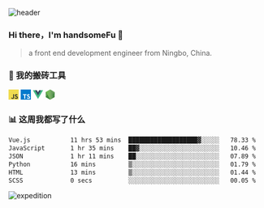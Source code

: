 ![header](https://raw.githubusercontent.com/fzq1998/fzq1998/master/header.png)

### Hi there，I'm handsomeFu 👋

> a front end development engineer from Ningbo, China.

### 🔧 我的搬砖工具
<code><img height="20" src="https://raw.githubusercontent.com/github/explore/80688e429a7d4ef2fca1e82350fe8e3517d3494d/topics/javascript/javascript.png" alt="javascript"></code>
<code><img height="20" src="https://raw.githubusercontent.com/github/explore/80688e429a7d4ef2fca1e82350fe8e3517d3494d/topics/typescript/typescript.png" alt="typescript"></code>
<code><img height="20" src="https://raw.githubusercontent.com/github/explore/80688e429a7d4ef2fca1e82350fe8e3517d3494d/topics/vue/vue.png" alt="vue"></code>
<code><img height="20" src="https://raw.githubusercontent.com/github/explore/80688e429a7d4ef2fca1e82350fe8e3517d3494d/topics/nodejs/nodejs.png" alt="nodejs"></code>



### 📊 这周我都写了什么
<!--START_SECTION:waka-->

```text
Vue.js           11 hrs 53 mins  ███████████████████▓░░░░░   78.33 %
JavaScript       1 hr 35 mins    ██▓░░░░░░░░░░░░░░░░░░░░░░   10.46 %
JSON             1 hr 11 mins    ██░░░░░░░░░░░░░░░░░░░░░░░   07.89 %
Python           16 mins         ▒░░░░░░░░░░░░░░░░░░░░░░░░   01.79 %
HTML             13 mins         ▒░░░░░░░░░░░░░░░░░░░░░░░░   01.44 %
SCSS             0 secs          ░░░░░░░░░░░░░░░░░░░░░░░░░   00.05 %
```

<!--END_SECTION:waka-->


![expedition](https://raw.githubusercontent.com/fzq1998/fzq1998/master/expedition.gif)

